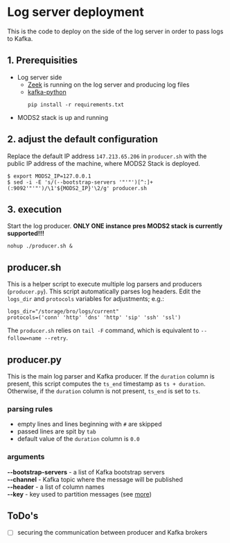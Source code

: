 # Log server deployment

This is the code to deploy on the side of the log server in order to pass logs to Kafka.

## 1. Prerequisities

* Log server side
  * [Zeek](https://zeek.org/) is running on the log server and producing log files
  * [kafka-python](https://github.com/dpkp/kafka-python)
    ```shell
    pip install -r requirements.txt
    ```
* MODS2 stack is up and running

## 2. adjust the default configuration
Replace the default IP address `147.213.65.206` in `producer.sh` with the public IP address of the machine, where MODS2 Stack is deployed.
```shell
$ export MODS2_IP=127.0.0.1
$ sed -i -E 's/(--bootstrap-servers '"'"')[^:]+(:9092'"'"')/\1'${MODS2_IP}'\2/g' producer.sh
```

## 3. execution
Start the log producer. **ONLY ONE instance pres MODS2 stack is currently supported!!!**
```shell
nohup ./producer.sh &
```

## producer.sh
This is a helper script to execute multiple log parsers and producers (`producer.py`). This script automatically parses log headers. Edit the `logs_dir` and `protocols` variables for adjustments; e.g.:

```shell
logs_dir="/storage/bro/logs/current"
protocols=('conn' 'http' 'dns' 'http' 'sip' 'ssh' 'ssl')
```

The `producer.sh` relies on `tail -F` command, which is equivalent to `--follow=name --retry`.

## producer.py

This is the main log parser and Kafka producer. If the `duration` column is present, this script computes the `ts_end` timestamp as `ts + duration`. Otherwise, if the `duration` column is not present, `ts_end` is set to `ts`. 

### parsing rules
* empty lines and lines beginning with `#` are skipped
* passed lines are spit by `tab`
* default value of the `duration` column is `0.0`

### arguments

**--bootstrap-servers** - a list of Kafka bootstrap servers \
**--channel** - Kafka topic where the message will be published \
**--header** - a list of column names \
**--key** - key used to partition messages (see [more](https://kafka-python.readthedocs.io/en/master/apidoc/KafkaProducer.html#kafka.KafkaProducer.send)) 

## ToDo's

* [ ] securing the communication between producer and Kafka brokers
